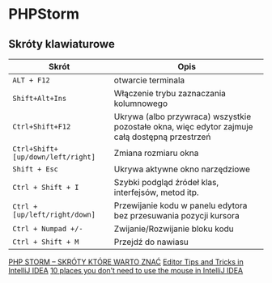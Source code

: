 # PHPStorm

## Skróty klawiaturowe

| Skrót  | Opis  |
|---|---|
| `ALT + F12` | otwarcie terminala |
| `Shift+Alt+Ins`  | Włączenie trybu zaznaczania kolumnowego  |
|  `Ctrl+Shift+F12` | Ukrywa (albo przywraca) wszystkie pozostałe okna, więc edytor zajmuje całą dostępną przestrzeń  |
| `Ctrl+Shift+[up/down/left/right]` | Zmiana rozmiaru okna |
| `Shift + Esc` | Ukrywa aktywne okno narzędziowe |
| `Ctrl + Shift + I` | Szybki podgląd źródeł klas, interfejsów, metod itp. |
| `Ctrl + [up/left/right/down]` | Przewijanie kodu w panelu edytora bez przesuwania pozycji kursora |
| `Ctrl + Numpad +/-` | Zwijanie/Rozwijanie bloku kodu |
| `Ctrl + Shift + M` | Przejdź do nawiasu |

[PHP STORM – SKRÓTY KTÓRE WARTO ZNAĆ](https://totylkokod.pl/baza-wiedzy/php-storm-skroty-ktore-warto-znac/)
[Editor Tips and Tricks in IntelliJ IDEA](https://blog.jetbrains.com/idea/2020/08/editor-tips-and-tricks-in-intellij-idea/)
[10 places you don’t need to use the mouse in IntelliJ IDEA](https://blog.jetbrains.com/idea/2021/08/10-places-you-don-t-need-to-use-the-mouse-in-intellij-idea/)
